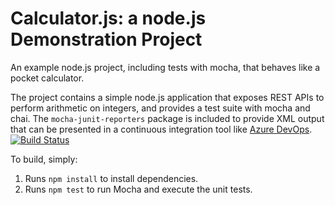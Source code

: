 Calculator.js: a node.js Demonstration Project
==============================================
An example node.js project, including tests with mocha, that behaves like
a pocket calculator.

The project contains a simple node.js application that exposes REST APIs
to perform arithmetic on integers, and provides a test suite with mocha
and chai.  The `mocha-junit-reporters` package is included to provide XML
output that can be presented in a continuous integration tool like
[Azure DevOps](https://azure.com/devops).
[![Build Status](https://dev.azure.com/training1pghule/Integrating%20External%20Source%20Control%20with%20Azure%20Pipelines/_apis/build/status/training1pghule.calculator?branchName=master)](https://dev.azure.com/training1pghule/Integrating%20External%20Source%20Control%20with%20Azure%20Pipelines/_build/latest?definitionId=6&branchName=master)

To build, simply:

1. Runs `npm install` to install dependencies.
2. Runs `npm test` to run Mocha and execute the unit tests.

